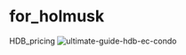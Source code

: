 # for_holmusk
HDB_pricing
![ultimate-guide-hdb-ec-condo](https://user-images.githubusercontent.com/78312050/130373999-17014224-9cef-4e84-a227-0615cafef581.jpg)

